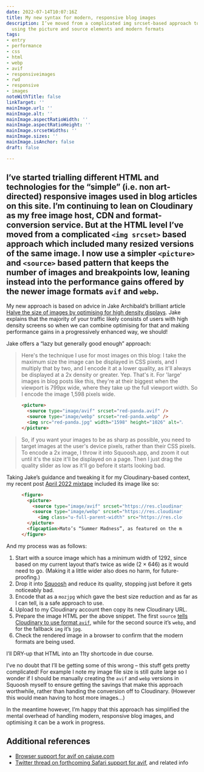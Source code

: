 ```yaml
---
date: 2022-07-14T10:07:16Z
title: My new syntax for modern, responsive blog images
description: I’ve moved from a complicated img srcset-based approach to a simple pattern
  using the picture and source elements and modern formats
tags:
- entry
- performance
- css
- html
- webp
- avif
- responsiveimages
- rwd
- responsive
- images
noteWithTitle: false
linkTarget: ''
mainImage.url: ''
mainImage.alt: ''
mainImage.aspectRatioWidth: ''
mainImage.aspectRatioHeight: ''
mainImage.srcsetWidths: ''
mainImage.sizes: ''
mainImage.isAnchor: false
draft: false

---
```

I’ve started trialling different HTML and technologies for the “simple” (i.e. non art-directed) responsive images used in blog articles on this site. I’m continuing to lean on Cloudinary as my free image host, CDN and format-conversion service. But at the HTML level I’ve moved from a complicated `<img srcset>` based approach which included many resized versions of the same image. I now use a simpler `<picture>` and `<source>` based pattern that keeps the number of images and breakpoints low, leaning instead into the performance gains offered by the newer image formats `avif` and `webp`.
---

My new approach is based on advice in Jake Archibald’s brilliant article   
[Halve the size of images by optimising for high density displays](https://jakearchibald.com/2021/serving-sharp-images-to-high-density-screens/). Jake explains that the majority of your traffic likely consists of users with high density screens so when we can combine optimising for that and making performance gains in a progressively enhanced way, we should! 

Jake offers a “lazy but generally good enough” approach:

> Here's the technique I use for most images on this blog: I take the maximum size the image can be displayed in CSS pixels, and I multiply that by two, and I encode it at a lower quality, as it'll always be displayed at a 2x density or greater. Yep. That's it. For 'large' images in blog posts like this, they're at their biggest when the viewport is 799px wide, where they take up the full viewport width. So I encode the image 1,598 pixels wide.

<figure>
  
``` html
<picture>
  <source type="image/avif" srcset="red-panda.avif" />
  <source type="image/webp" srcset="red-panda.webp" />
  <img src="red-panda.jpg" width="1598" height="1026" alt="A red panda" />
</picture>
```
  
</figure>
  
> So, if you want your images to be as sharp as possible, you need to target images at the user's device pixels, rather than their CSS pixels. To encode a 2x image, I throw it into Squoosh.app, and zoom it out until it's the size it'll be displayed on a page. Then I just drag the quality slider as low as it'll go before it starts looking bad.

Taking Jake’s guidance and tweaking it for my Cloudinary-based context, my recent post [April 2022 mixtape](https://fuzzylogic.me/posts/april-2022-mixtape/) included its image like so:

<figure>
  
``` html
<figure>
  <picture>
    <source type="image/avif" srcset="https://res.cloudinary.com/…/f_avif,q_auto,w_1292/v1654433393/mato_1500_squooshed_mozjpg_xjrkhl.jpg" />
    <source type="image/webp" srcset="https://res.cloudinary.com/…/f_webp,q_auto,w_1292/v1654433393/mato_1500_squooshed_mozjpg_xjrkhl.jpg" />
      <img class="u-full-parent-width" src="https://res.cloudinary.com/…/f_jpg,q_auto,w_1292/v1654433393/mato_1500_squooshed_mozjpg_xjrkhl.jpg" width="1292" height="1292" alt="Side A of the 7-inch vinyl release of Mato’s “Summer Madness" loading="lazy" decoding="async" />
  </picture>
  <figcaption>Mato’s “Summer Madness”, as featured on the mix</figcaption>
</figure>
```
  
</figure>

And my process was as follows:

1. Start with a source image which has a minimum width of 1292, since based on my current layout that‘s twice as wide (2 × 646) as it would need to go. (Making it a little wider also does no harm, for future-proofing.)
1. Drop it into [Squoosh](https://squoosh.app/) and reduce its quality, stopping just before it gets noticeably bad.
1. Encode that as a `mozjpg` which gave the best size reduction and as far as I can tell, is a safe approach to use.
1. Upload to my Cloudinary account then copy its new Cloudinary URL.
1. Prepare the image HTML per the above snippet. The first `source` [tells Cloudinary to use format `avif`](https://cloudinary.com/blog/how_to_adopt_avif_for_images_with_cloudinary#how_do_i_do_that_), while for the second source it’s `webp`, and for the fallback `img` it’s `jpg`.
1. Check the rendered image in a browser to confirm that the modern formats are being used. 

I’ll DRY-up that HTML into an 11ty shortcode in due course.

I’ve no doubt that I’ll be getting some of this wrong – this stuff gets pretty complicated! For example I note my image file size is still quite large so I wonder if I should be manually creating the `avif` and `webp` versions in Squoosh myself to ensure getting the savings that make this approach worthwhile, rather than handing the conversion off to Cloudinary. (However this would mean having to host more images…)

In the meantime however, I’m happy that this approach has simplified the mental overhead of handling modern, responsive blog images, and optimising it can be a work in progress.

## Additional references

- [Browser support for avif on caiuse.com](https://caniuse.com/avif)
- [Twitter thread on forthcoming Safari support for avif](https://twitter.com/jaffathecake/status/1540697894683942912), and related info 
